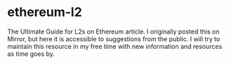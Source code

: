 # ethereum-l2
The Ultimate Guide for L2s on Ethereum article. I originally posted this on Mirror, but here it is accessible to suggestions from the public. I will try to maintain this resource in my free time with new information and resources as time goes by. 
